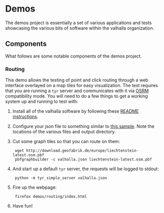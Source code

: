 # Demos #

The demos project is essentially a set of various applications and tests showcasing the various bits of software within the valhalla organization.

## Components ##

What follows are some notable components of the demos project.

### Routing ###

This demo allows the testing of point and click routing through a web interface overlayed on a map tiles for easy visualization. The test requires that you are running a `tyr` server and communicates with it via [OSRM](http://project-osrm.org) compatibility mode. You will need to do a few things to get a working system up and running to test with:

1. Install all of the valhalla software by following these [README instructions](https://github.com/valhalla/chef-valhalla).

2. Configure your json file to something similar to [this sample](https://github.com/valhalla/mjolnir/blob/master/conf/valhalla.json). Note the locations of the various files and output directory.

3. Cut some graph tiles so that you can route on them:

        wget http://download.geofabrik.de/europe/liechtenstein-latest.osm.pbf
        pbfgraphbuilder -c valhalla.json liechtenstein-latest.osm.pbf

4. And start up a default `tyr` server, the requests will be logged to stdout:

        python -m tyr_simple_server valhalla.json

5. Fire up the webpage:

        firefox demos/routing/index.html

6. Have fun!
